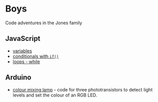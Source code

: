 # Boys

Code adventures in the Jones family

## JavaScript

* [variables](/variables.js)
* [conditionals with `if()`](/conditionals_if.js)
* [loops - while](/loops_while.js)

## Arduino

* [colour mixing lamp](/colour-mixing-lamp.ino) - code for three phototransistors to detect light levels and set the colour of an RGB LED.
